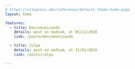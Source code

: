 ```yaml
---
# https://vitepress.dev/reference/default-theme-home-page
layout: home

features:
  - title: Descomunizando
    details: post on medium, at 05/11/2018
    link: /posts/descomunizando

  - title: Culpa
    details: post on medium, at 31/01/2019
    link: /posts/culpa

---
```


